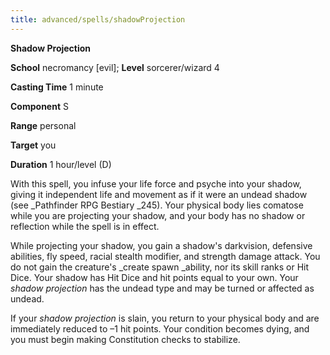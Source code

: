 ```yaml
---
title: advanced/spells/shadowProjection
---
```

 **Shadow Projection**

**School** necromancy [evil]; **Level** sorcerer/wizard 4

**Casting Time** 1 minute

**Component** S

**Range** personal

**Target** you

**Duration** 1 hour/level (D)

With this spell, you infuse your life force and psyche into your shadow, giving it independent life and movement as if it were an undead shadow (see _Pathfinder RPG Bestiary _245). Your physical body lies comatose while you are projecting your shadow, and your body has no shadow or reflection while the spell is in effect.

While projecting your shadow, you gain a shadow's darkvision, defensive abilities, fly speed, racial stealth modifier, and strength damage attack. You do not gain the creature's _create spawn _ability, nor its skill ranks or Hit Dice. Your shadow has Hit Dice and hit points equal to your own. Your _shadow projection_ has the undead type and may be turned or affected as undead.

If your _shadow projection_ is slain, you return to your physical body and are immediately reduced to –1 hit points. Your condition becomes dying, and you must begin making Constitution checks to stabilize.

